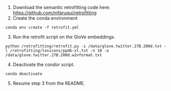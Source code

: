 1. Download the semantic retrofitting code here: https://github.com/mfaruqui/retrofitting
2. Create the conda environment

```conda env create -f retrofit.yml```

3. Run the retrofit script on the GloVe embeddings.

```python /retrofitting/retrofit.py -i /data/glove.twitter.27B.200d.txt -l /retrofitting/lexicons/ppdb-xl.txt -n 10 -o /data/glove.twitter.27B.200d.w2vformat.txt```

4. Deactivate the condor script.

```conda deactivate```

5. Resume step 3 from the README.
